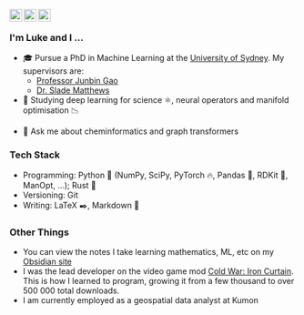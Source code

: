 <a href="https://github.com/luke-a-thompson"><img align="left" width=22px src="https://cdn.jsdelivr.net/npm/simple-icons@v3/icons/github.svg"/></a>
<a href="https://twitter.com/leftwinglow/"><img align="left" width=22px src="https://cdn.jsdelivr.net/npm/simple-icons@v3/icons/twitter.svg"/></a>
<a href="https://www.linkedin.com/in/luke-thompson-a6aa84245/"><img align="left" width=22px src="https://cdn.jsdelivr.net/npm/simple-icons@v3/icons/linkedin.svg"/></a>

<br>

### I'm Luke and I ...

* 🎓 Pursue a PhD in Machine Learning at the [University of Sydney](https://www.sydney.edu.au/). My supervisors are:
    * [Professor Junbin Gao](https://scholar.google.com.au/citations?user=3-KJN8IAAAAJ&hl=en)
    * [Dr. Slade Matthews](https://scholar.google.com.au/citations?user=P1JKDSgAAAAJ&hl=en&oi=ao)
* 🌱 Studying deep learning for science ⚛️, neural operators and manifold optimisation 📉
- 💬 Ask me about cheminformatics and graph transformers

### Tech Stack

* Programming: Python 🐍 (NumPy, SciPy, PyTorch 🔥, Pandas 🐼, RDKit 🧪, ManOpt, ...); Rust 🦀
* Versioning: Git
* Writing: LaTeX ✒️, Markdown 📄

### Other Things

* You can view the notes I take learning mathematics, ML, etc on my [Obsidian site](https://publish.obsidian.md/luket)
* I was the lead developer on the video game mod [Cold War: Iron Curtain](https://steamcommunity.com/sharedfiles/filedetails/?id=1458561226). This is how I learned to program, growing it from a few thousand to over 500 000 total downloads.
* I am currently employed as a geospatial data analyst at Kumon
